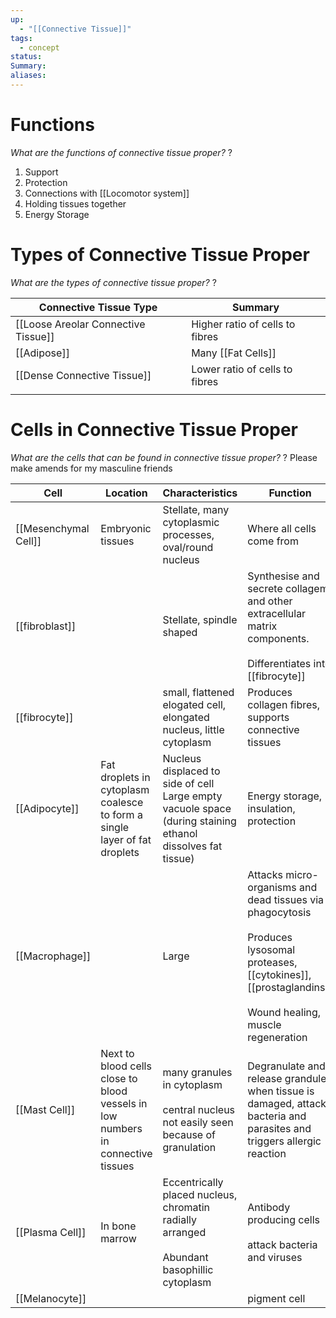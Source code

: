 ```yaml
---
up:
  - "[[Connective Tissue]]"
tags:
  - concept
status: 
Summary: 
aliases:
---
```

# Functions
*What are the functions of connective tissue proper?*
?
1. Support
2. Protection
3. Connections with [[Locomotor system]]
4. Holding tissues together
5. Energy Storage
# Types of Connective Tissue Proper
*What are the types of connective tissue proper?*
?

| Connective Tissue Type              | Summary                         |
| ----------------------------------- | ------------------------------- |
| [[Loose Areolar Connective Tissue]] | Higher ratio of cells to fibres |
| [[Adipose]]                         | Many [[Fat Cells]]              |
| [[Dense Connective Tissue]]         | Lower ratio of cells to fibres  |
|                                     |                                 |
# Cells in Connective Tissue Proper
*What are the cells that can be found in connective tissue proper?*
?
Please make amends for my masculine friends

| Cell                 | Location                                                                         | Characteristics                                                                                               | Function                                                                                                                                                                   | Image                                                                                   |
| -------------------- | -------------------------------------------------------------------------------- | ------------------------------------------------------------------------------------------------------------- | -------------------------------------------------------------------------------------------------------------------------------------------------------------------------- | --------------------------------------------------------------------------------------- |
| [[Mesenchymal Cell]] | Embryonic tissues                                                                | Stellate, many cytoplasmic processes, oval/round nucleus                                                      | Where all cells come from                                                                                                                                                  | ![[Pasted image 20241213140419.png]]                                                    |
| [[fibroblast]]       |                                                                                  | Stellate, spindle shaped                                                                                      | Synthesise and secrete collagem and other extracellular matrix components.<br><br>Differentiates into [[fibrocyte]]                                                        | ![[Pasted image 20241213140642.png]]                                                    |
| [[fibrocyte]]        |                                                                                  | small, flattened elogated cell, elongated nucleus, little cytoplasm                                           | Produces collagen fibres, supports connective tissues                                                                                                                      | ![[Pasted image 20241213140832.png]]                                                    |
| [[Adipocyte]]        | Fat droplets in cytoplasm coalesce to form a single layer of fat droplets        | Nucleus displaced to side of cell<br>Large empty vacuole space (during staining ethanol dissolves fat tissue) | Energy storage, insulation, protection                                                                                                                                     | ![[Pasted image 20241213152314.png]]                                                    |
| [[Macrophage]]       |                                                                                  | Large                                                                                                         | Attacks micro-organisms and dead tissues via phagocytosis<br><br>Produces lysosomal proteases, [[cytokines]], [[prostaglandins]]<br><br>Wound healing, muscle regeneration | ![[Pasted image 20241213152552.png]]<br>Dog uterus - macrophage stained to digested RBC |
| [[Mast Cell]]        | Next to blood cells close to blood vessels  in low numbers in connective tissues | many granules in cytoplasm<br><br>central nucleus not easily seen because of granulation                      | Degranulate and release grandules when tissue is damaged, attacks bacteria and parasites and triggers allergic reaction                                                    | ![[Pasted image 20241213152924.png]]                                                    |
| [[Plasma Cell]]      | In bone marrow                                                                   | Eccentrically placed nucleus, chromatin radially arranged<br><br>Abundant basophillic cytoplasm               | Antibody producing cells<br><br>attack bacteria and viruses                                                                                                                | ![[Pasted image 20241213153314.png]]                                                    |
| [[Melanocyte]]       |                                                                                  |                                                                                                               | pigment cell                                                                                                                                                               |                                                                                         |

